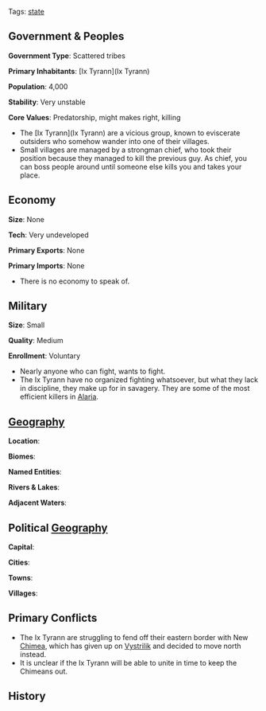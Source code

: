 Tags: [state](States)

## Government & Peoples

**Government Type**: Scattered tribes

**Primary Inhabitants**: [Ix Tyrann](Ix Tyrann)

**Population**: 4,000

**Stability**: Very unstable

**Core Values**: Predatorship, might makes right, killing

- The [Ix Tyrann](Ix Tyrann) are a vicious group, known to eviscerate outsiders who somehow wander into one of their villages.
- Small villages are managed by a strongman chief, who took their position because they managed to kill the previous guy. As chief, you can boss people around until someone else kills you and takes your place.


## Economy

**Size**: None

**Tech**: Very undeveloped

**Primary Exports**: None

**Primary Imports**: None

- There is no economy to speak of.


## Military

**Size**: Small

**Quality**: Medium

**Enrollment**: Voluntary

- Nearly anyone who can fight, wants to fight. 
- The Ix Tyrann have no organized fighting whatsoever, but what they lack in discipline, they make up for in savagery. They are some of the most efficient killers in [Alaria](Alaria).


## [Geography](Geography)

**Location**: 

**Biomes**: 

**Named Entities**:

**Rivers & Lakes**: 

**Adjacent Waters**: 


## Political [Geography](Geography)

**Capital**: 

**Cities**: 

**Towns**: 

**Villages**: 


## Primary Conflicts

- The Ix Tyrann are struggling to fend off their eastern border with New [Chimea](Chimea), which has given up on [Vystrilik](Vystrilik) and decided to move north instead.
- It is unclear if the Ix Tyrann will be able to unite in time to keep the Chimeans out.


## History

